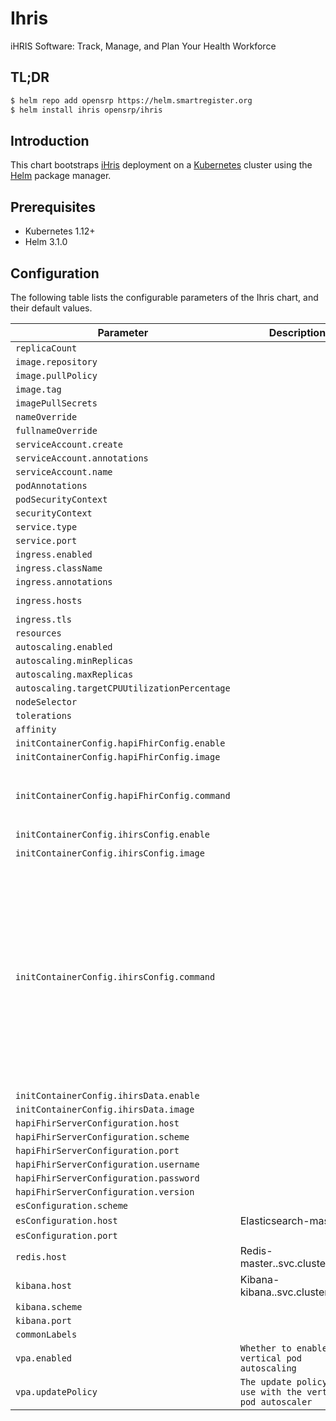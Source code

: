 # Ihris

iHRIS Software: Track, Manage, and Plan Your Health Workforce

## TL;DR

```bash
$ helm repo add opensrp https://helm.smartregister.org
$ helm install ihris opensrp/ihris
```

## Introduction

This chart bootstraps [iHris](https://github.com/iHRIS/iHRIS) deployment on a [Kubernetes](http://kubernetes.io) cluster using the [Helm](https://helm.sh) package manager.

## Prerequisites

- Kubernetes 1.12+
- Helm 3.1.0

## Configuration

The following table lists the configurable parameters of the Ihris chart, and their default values.

| Parameter                | Description             | Default        |
| ------------------------ | ----------------------- | -------------- |
| `replicaCount` |  | `1` |
| `image.repository` |  | `"ihris/ihris"` |
| `image.pullPolicy` |  | `"IfNotPresent"` |
| `image.tag` |  | `"03a377ab604bf6c6e0593c72b650f3f2b6da1935"` |
| `imagePullSecrets` |  | `[]` |
| `nameOverride` |  | `""` |
| `fullnameOverride` |  | `""` |
| `serviceAccount.create` |  | `true` |
| `serviceAccount.annotations` |  | `{}` |
| `serviceAccount.name` |  | `""` |
| `podAnnotations` |  | `{}` |
| `podSecurityContext` |  | `{}` |
| `securityContext` |  | `{}` |
| `service.type` |  | `"ClusterIP"` |
| `service.port` |  | `3000` |
| `ingress.enabled` |  | `false` |
| `ingress.className` |  | `""` |
| `ingress.annotations` |  | `{}` |
| `ingress.hosts` |  | `[{"host": "ihris.local", "paths": [{"path": "/", "pathType": "ImplementationSpecific"}]}]` |
| `ingress.tls` |  | `[]` |
| `resources` |  | `{}` |
| `autoscaling.enabled` |  | `false` |
| `autoscaling.minReplicas` |  | `1` |
| `autoscaling.maxReplicas` |  | `100` |
| `autoscaling.targetCPUUtilizationPercentage` |  | `80` |
| `nodeSelector` |  | `{}` |
| `tolerations` |  | `[]` |
| `affinity` |  | `{}` |
| `initContainerConfig.hapiFhirConfig.enable` |  | `false` |
| `initContainerConfig.hapiFhirConfig.image` |  | `"ihris/upload-definitions:a1cdd79"` |
| `initContainerConfig.hapiFhirConfig.command` |  | `"./hapi-fhir-cli upload-definitions -t {{ .Values.hapiFhirServerConfiguration.scheme }}://{{ .Values.hapiFhirServerConfiguration.host }}:{{ .Values.hapiFhirServerConfiguration.port }}/fhir -v {{ .Values.hapiFhirServerConfiguration.version }}"` |
| `initContainerConfig.ihirsConfig.enable` |  | `false` |
| `initContainerConfig.ihirsConfig.image` |  | `"ihris/ihris-config:8770136a592f7743e6478d2320550705f475304f"` |
| `initContainerConfig.ihirsConfig.command` |  | `"sushi /src/ig -s . && node load.js --server {{ .Values.hapiFhirServerConfiguration.scheme }}://{{ .Values.hapiFhirServerConfiguration.host }}:{{ .Values.hapiFhirServerConfiguration.port }}/fhir /src/ig/fsh-generated/resources/Basic*.json /src/ig/fsh-generated/resources/CodeSystem*.json /src/ig/fsh-generated/resources/Parameters*.json /src/ig/fsh-generated/resources/StructureDefinition*.json /src/ig/fsh-generated/resources/DocumentReference*.json /src/ig/fsh-generated/resources/Library*.json /src/ig/fsh-generated/resources/Person*.json /src/ig/fsh-generated/resources/ValueSet*.json /src/resources/Basic*.json /src/resources/CodeSystem*.json /src/resources/Library*.json /src/resources/Parameters*.json /src/resources/Person*.json /src/resources/ValueSet*.json /src/resources/SearchParameter*.json"` |
| `initContainerConfig.ihirsData.enable` |  | `false` |
| `initContainerConfig.ihirsData.image` |  | `"ihris/ihris-data:302967f"` |
| `hapiFhirServerConfiguration.host` |  | `""` |
| `hapiFhirServerConfiguration.scheme` |  | `"https"` |
| `hapiFhirServerConfiguration.port` |  | `8080` |
| `hapiFhirServerConfiguration.username` |  | `"hapi"` |
| `hapiFhirServerConfiguration.password` |  | `"hapi"` |
| `hapiFhirServerConfiguration.version` |  | `"r4"` |
| `esConfiguration.scheme` |  | `"http"` |
| `esConfiguration.host` | Elasticsearch-master | `""` |
| `esConfiguration.port` |  | `9200` |
| `redis.host` | Redis-master.<namespace>.svc.cluster.local | `""` |
| `kibana.host` | Kibana-kibana.<namespace>.svc.cluster.local | `""` |
| `kibana.scheme` |  | `"http"` |
| `kibana.port` |  | `5601` |
| `commonLabels` |  | `{}` |  
| `vpa.enabled` | `Whether to enable vertical pod autoscaling` | `true` |
| `vpa.updatePolicy` | `The update policy to use with the vertical pod autoscaler` | `updateMode: "Off"` |
